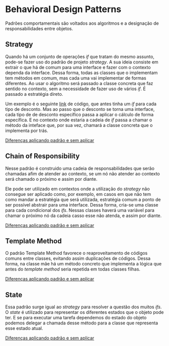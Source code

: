 # Behavioral Design Patterns

Padrões comportamentais são voltados aos algoritmos e a designação de responsabilidades entre objetos.

## Strategy

Quando há um conjunto de operações *if* que tratam do mesmo assunto, pode-se fazer uso do padrão de projeto *strategy*.
A sua ideia consiste em extrair o que há de comum para uma interface e fazer com o contexto dependa da interface. Dessa forma, 
todas as classes que o implementam tem métodos em comum, mas cada uma vai implementar de formas diferentes. Ao usar o algoritmo 
será passado a classe concreta que faz sentido no contexto, sem a necessidade de fazer uso de vários *if*. É passado a estratégia direto.

Um exemplo é o seguinte [link](https://github.com/opatrickmota/design-patterns/commit/ef882fb2e47e05867b49054dd5c92fe232f7a1eb) de código, 
que antes tinha um *if* para cada tipo de desconto. Mas ao passo que o desconto se torna uma interface, 
cada tipo de de desconto específico passa a aplicar o cálculo de forma específica. 
E no contexto onde estaria a cadeia de *if* passa a chamar o método da inteface que, por sua vez, chamará a classe concreta que o implementa por trás.

[Diferenças aplicando padrão e sem aplicar](https://github.com/opatrickmota/design-patterns/commit/ef882fb2e47e05867b49054dd5c92fe232f7a1eb)

## Chain of Responsibility

Nesse padrão é construido uma cadeia de responsabilidades que serão chamadas afim de atender ao contexto, 
se um nó não atender ao contexto será chamado o próximo e assim por diante.

Ele pode ser utilizado em contextos onde a utilização do *strategy* não consegue ser aplicado como, por exemplo, em casos em que não tem 
como mandar a estratégia que será utilizada, estratégia comum a ponto de ser possível abstrair para uma interface. Dessa forma, cria-se 
uma classe para cada condicional dos *ifs*. Nessas classes haverá uma variável para chamar o próximo nó da cadeia casso esse não atenda, e assim 
por diante. 

[Diferenças aplicando padrão e sem aplicar](https://github.com/opatrickmota/design-patterns/commit/dfcf44d29cbbf7d06ea1cd7e4a09d6dcb816f6fe)

## Template Method

O padrão Template Method favorece o reaproveitamento de códigos comuns entre classes, evitando assim duplicações de códigos. Dessa forma, na
classe mãe há um método concreto que implementa a lógica que antes do *template method* seria repetida em todas classes filhas.

[Diferenças aplicando padrão e sem aplicar](https://github.com/opatrickmota/design-patterns/commit/81db188677da0298229305cf0461306fd0359b5b)

## State

Essa padrão surge igual ao *strategy* para resolver a questão dos muitos *ifs*. O *state* é utilizado para representar os diferentes estados que 
o objeto pode ter. E se para executar uma tarefa dependemos do estado do objeto podemos delegar a chamada desse método para a classe que representa 
esse estado atual.

[Diferenças aplicando padrão e sem aplicar](https://github.com/opatrickmota/design-patterns/commit/f7c11ebf1de0477494f099a42bdffb7fe6319bb4)


